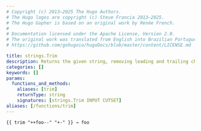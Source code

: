 ```yaml
---
# Copyright (c) 2013–2025 The Hugo Authors.
# The Hugo logos are copyright (c) Steve Francia 2013–2025.
# The Hugo Gopher is based on an original work by Renée French.
#
# Documentation licensed under the Apache License, Version 2.0.
# The original work was translated from English into Brazilian Portuguese.
# https://github.com/gohugoio/hugoDocs/blob/master/content/LICENSE.md

title: strings.Trim
description: Returns the given string, removing leading and trailing characters specified in the cutset.
categories: []
keywords: []
params:
  functions_and_methods:
    aliases: [trim]
    returnType: string
    signatures: [strings.Trim INPUT CUTSET]
aliases: [/functions/trim]
---
```


```go-html-template
{{ trim "++foo--" "+-" }} → foo
```
